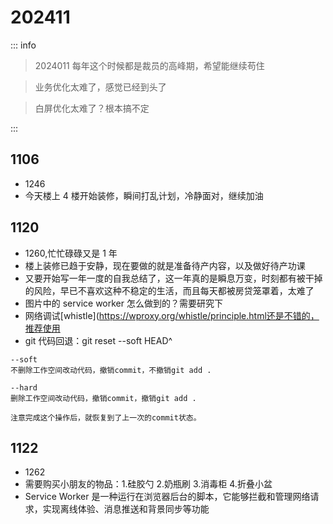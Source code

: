 # 202411

::: info

> 2024011 每年这个时候都是裁员的高峰期，希望能继续苟住

> 业务优化太难了，感觉已经到头了

> 白屏优化太难了？根本搞不定

:::

## 1106

- 1246
- 今天楼上 4 楼开始装修，瞬间打乱计划，冷静面对，继续加油

## 1120

- 1260,忙忙碌碌又是 1 年
- 楼上装修已趋于安静，现在要做的就是准备待产内容，以及做好待产功课
- 又要开始写一年一度的自我总结了，这一年真的是瞬息万变，时刻都有被干掉的风险，早已不喜欢这种不稳定的生活，而且每天都被房贷笼罩着，太难了
- 图片中的 service worker 怎么做到的？需要研究下
- 网络调试[whistle](https://wproxy.org/whistle/principle.html还是不错的，推荐使用
- git 代码回退：git reset --soft HEAD^

```ssh
--soft
不删除工作空间改动代码，撤销commit，不撤销git add .

--hard
删除工作空间改动代码，撤销commit，撤销git add .

注意完成这个操作后，就恢复到了上一次的commit状态。
```

## 1122

- 1262
- 需要购买小朋友的物品：1.硅胶勺 2.奶瓶刷 3.消毒柜 4.折叠小盆
- Service Worker 是一种运行在浏览器后台的脚本，它能够拦截和管理网络请求，实现离线体验、消息推送和背景同步等功能
